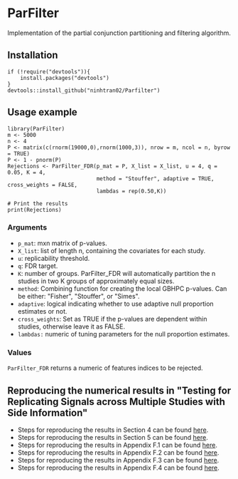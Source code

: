 # ParFilter
 Implementation of the partial conjunction partitioning and filtering algorithm.

 ## Installation
```
if (!require("devtools")){
    install.packages("devtools")
}
devtools::install_github("ninhtran02/Parfilter")
```

 ## Usage example
 ```
library(ParFilter)
m <- 5000
n <- 4
P <- matrix(c(rnorm(19000,0),rnorm(1000,3)), nrow = m, ncol = n, byrow = TRUE)
P <- 1 - pnorm(P)
Rejections <- ParFilter_FDR(p_mat = P, X_list = X_list, u = 4, q = 0.05, K = 4,
                             method = "Stouffer", adaptive = TRUE, cross_weights = FALSE,
                             lambdas = rep(0.50,K))

# Print the results
print(Rejections)
```
### Arguments
- `p_mat`: mxn matrix of p-values.
- `X_list`: list of length n, containing the covariates for each study.
- `u`: replicability threshold.
- `q`: FDR target.
- `K`: number of groups. ParFilter_FDR will automatically partition the n studies in two K groups of approximately equal sizes.
- `method`: Combining function for creating the local GBHPC p-values. Can be either: "Fisher", "Stouffer", or "Simes".
- `adaptive`:  logical indicating whether to use adaptive null proportion estimates or not.
- `cross_weights`: Set as TRUE if the p-values are dependent within studies, otherwise leave it as FALSE.
- `lambdas:` numeric of tuning parameters for the null proportion estimates.

### Values
`ParFilter_FDR` returns a numeric of features indices to be rejected.

## Reproducing the numerical results in "Testing for Replicating Signals across Multiple Studies with Side Information"

- Steps for reproducing the results in Section 4 can be found [here](https://github.com/ninhtran02/ParFilter/blob/main/Section%204%20Simulations.md).
- Steps for reproducing the results in Section 5 can be found [here](https://github.com/ninhtran02/ParFilter/blob/main/Section%205%20Case%20Study.md).
- Steps for reproducing the results in Appendix F.1 can be found [here](https://github.com/ninhtran02/ParFilter/blob/main/Appendix%20F.1%20Simulations.md).
- Steps for reproducing the results in Appendix F.2 can be found [here](https://github.com/ninhtran02/ParFilter/blob/main/Appendix%20F.2%20Simulations.md).
- Steps for reproducing the results in Appendix F.3 can be found [here](https://github.com/ninhtran02/ParFilter/blob/main/Appendix%20F.3%20Simulations.md).
- Steps for reproducing the results in Appendix F.4 can be found [here](https://github.com/ninhtran02/ParFilter/blob/main/Appendix%20F.4%20Simulations.md).
